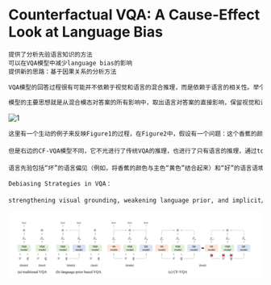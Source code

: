 # Counterfactual VQA: A Cause-Effect Look at Language Bias
```bash
提供了分析先验语言知识的方法
可以在VQA模型中减少language bias的影响
提供新的思路：基于因果关系的分析方法
```
```bash
VQA模型的回答过程很有可能并不依赖于视觉和语言的混合推理，而是依赖于语言的相关性。举个例子，在VQA数据集中，和运动相关的问题仅仅回答‘tennis’的准确率为40%，以‘Did you see ... ’ 开头的问题光是回答‘yes’就可以达到90%的准确率。这是很不合理的，因为学习到过多的这种语言间的相关性会导致模型无法推广，当前的一大挑战是如何在有偏训练下进行无偏推理。
```
```bash
模型的主要思想就是从混合模态对答案的所有影响中，取出语言对答案的直接影响，保留视觉和语言对答案的混合影响，也就是说将language bias看作问题对答案的直接因果效应，从总因果效应中减去language的直接因果效应从而减少bias的影响。
```
![1](https://pic3.zhimg.com/v2-8d0142700cb901951bf1a77536dbe9b2_r.jpg)
```bash
这里有一个生动的例子来反映Figure1的过程，在Figure2中，假设有一个问题：这个香蕉的颜色是什么，训练集中的大部分的答案都是黄色。左边的是传统的VQA模型，右边的是本文介绍CF-VQA模型。左边的传统模型既有语言和视觉的单独影响也有混合推理的影响（这两部分的总和成为total effect），但是因为数据集的原因，语言的推理占比比较大，最终覆盖了图片的推理贡献，给出了‘yellow’这个答案。

但是右边的CF-VQA模型不同，它不光进行了传统VQA的推理，也进行了只有语言的推理，通过tota effect减去language effect去除了语言相关性对答案的影响，给出了正确答案green

语言先验包括“坏”的语言偏见（例如，将香蕉的颜色与主色“黄色”结合起来）和“好”的语言语境（例如，根据问题类型“什么颜色”缩小答案空间）。简单地排除额外的分支无法利用良好的上下文。
```
```bash
Debiasing Strategies in VQA：

strengthening visual grounding, weakening language prior, and implicit/explicit data argumentation.
```
![1](笔记整理\img\CFVQA.png)